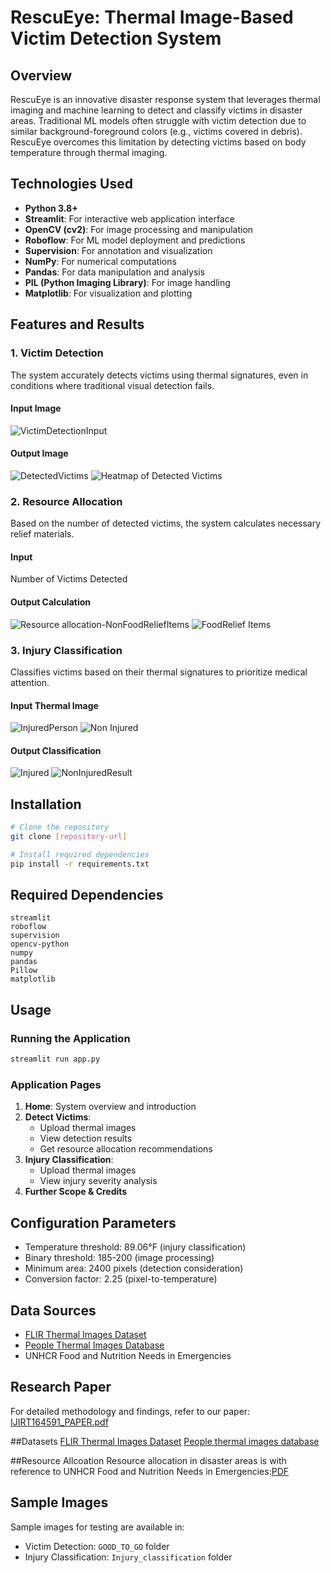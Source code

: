 # RescuEye: Thermal Image-Based Victim Detection System

## Overview
RescuEye is an innovative disaster response system that leverages thermal imaging and machine learning to detect and classify victims in disaster areas. Traditional ML models often struggle with victim detection due to similar background-foreground colors (e.g., victims covered in debris). RescuEye overcomes this limitation by detecting victims based on body temperature through thermal imaging.

## Technologies Used
- **Python 3.8+**
- **Streamlit**: For interactive web application interface
- **OpenCV (cv2)**: For image processing and manipulation
- **Roboflow**: For ML model deployment and predictions
- **Supervision**: For annotation and visualization
- **NumPy**: For numerical computations
- **Pandas**: For data manipulation and analysis
- **PIL (Python Imaging Library)**: For image handling
- **Matplotlib**: For visualization and plotting

## Features and Results

### 1. Victim Detection
The system accurately detects victims using thermal signatures, even in conditions where traditional visual detection fails.

#### Input Image
![VictimDetectionInput](https://github.com/user-attachments/assets/59a94272-fee9-42c7-9c55-ca413e228367)


#### Output Image
![DetectedVictims](https://github.com/user-attachments/assets/b4b53aee-8a61-4782-9f3b-1e643bf411f3)
![Heatmap of Detected Victims](https://github.com/user-attachments/assets/66f56fbe-6d6f-4a89-9000-e96b43ceee98)


### 2. Resource Allocation
Based on the number of detected victims, the system calculates necessary relief materials.

#### Input 
Number of Victims Detected

#### Output Calculation
![Resource allocation-NonFoodReliefItems](https://github.com/user-attachments/assets/9ffc6e27-0446-4a1f-8b39-72e587bdfe66)
![FoodRelief Items](https://github.com/user-attachments/assets/df5b3b8e-953f-4fc9-b098-2028577f72a6)


### 3. Injury Classification
Classifies victims based on their thermal signatures to prioritize medical attention.

#### Input Thermal Image
![InjuredPerson](https://github.com/user-attachments/assets/4dbcb259-eaaa-44c1-aad2-41c1585880c1)  ![Non Injured](https://github.com/user-attachments/assets/fd960aa3-a9cd-4cc2-b566-76a68a1450d2)

#### Output Classification
![Injured](https://github.com/user-attachments/assets/f8e0c489-4ac3-48a1-a7b6-07cdb0f540c9)  ![NonInjuredResult](https://github.com/user-attachments/assets/6bfdfb3d-d306-48bc-ba66-d76354c89ebb)

## Installation

```bash
# Clone the repository
git clone [repository-url]

# Install required dependencies
pip install -r requirements.txt
```

## Required Dependencies
```text
streamlit
roboflow
supervision
opencv-python
numpy
pandas
Pillow
matplotlib
```

## Usage

### Running the Application
```bash
streamlit run app.py
```

### Application Pages
1. **Home**: System overview and introduction
2. **Detect Victims**: 
   - Upload thermal images
   - View detection results
   - Get resource allocation recommendations
3. **Injury Classification**:
   - Upload thermal images
   - View injury severity analysis
4. **Further Scope & Credits**

## Configuration Parameters
- Temperature threshold: 89.06°F (injury classification)
- Binary threshold: 185-200 (image processing)
- Minimum area: 2400 pixels (detection consideration)
- Conversion factor: 2.25 (pixel-to-temperature)

## Data Sources
- [FLIR Thermal Images Dataset](https://www.kaggle.com/datasets/deepnewbie/flir-thermal-images-dataset)
- [People Thermal Images Database](https://figshare.com/articles/dataset/Data_set_of_thermal_images_of_people_in_forested_areas_/24473002/1)
- UNHCR Food and Nutrition Needs in Emergencies

## Research Paper
For detailed methodology and findings, refer to our paper: [IJIRT164591_PAPER.pdf](https://ijirt.org/publishedpaper/IJIRT164591_PAPER.pdf)

##Datasets
[FLIR Thermal Images Dataset](https://www.kaggle.com/datasets/deepnewbie/flir-thermal-images-dataset)
[People thermal images database](https://figshare.com/articles/dataset/Data_set_of_thermal_images_of_people_in_forested_areas_/24473002/1)

##Resource Allcoation
Resource allocation in disaster areas is with reference to UNHCR Food and Nutrition Needs in Emergencies:[PDF](https://www.unhcr.org/media/food-and-nutrition-needs-emergencies)

## Sample Images
Sample images for testing are available in:
- Victim Detection: `GOOD_TO_GO` folder
- Injury Classification: `Injury_classification` folder

